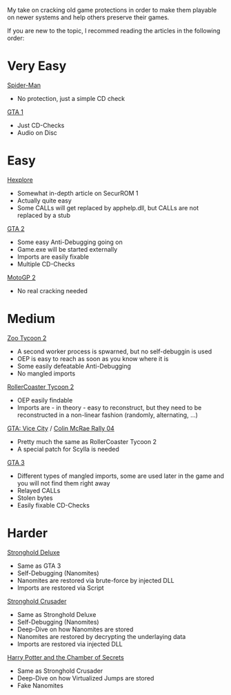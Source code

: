 My take on cracking old game protections in order to make them playable on newer systems and help others preserve their games.

If you are new to the topic, I recommed reading the articles in the following order:

# Very Easy

[Spider-Man](https://oldgamescracking.github.io/games/spider_man)

- No protection, just a simple CD check

[GTA 1](https://oldgamescracking.github.io/games/grand_theft_auto)

- Just CD-Checks
- Audio on Disc

# Easy

[Hexplore](https://oldgamescracking.github.io/games/hexplore)

- Somewhat in-depth article on SecurROM 1
- Actually quite easy
- Some CALLs will get replaced by apphelp.dll, but CALLs are not replaced by a stub

[GTA 2](https://oldgamescracking.github.io/games/gta2)

- Some easy Anti-Debugging going on
- Game.exe will be started externally
- Imports are easily fixable 
- Multiple CD-Checks

[MotoGP 2](https://oldgamescracking.github.io/games/motogp_2)

- No real cracking needed

# Medium

[Zoo Tycoon 2](https://oldgamescracking.github.io/games/zoo_tycoon_2)

- A second worker process is spwarned, but no self-debuggin is used
- OEP is easy to reach as soon as you know where it is
- Some easily defeatable Anti-Debugging
- No mangled imports

[RollerCoaster Tycoon 2](https://oldgamescracking.github.io/games/rollercoaster_tycoon_2)

- OEP easily findable
- Imports are - in theory - easy to reconstruct, but they need to be reconstructed in a non-linear fashion (randomly, alternating, ...)

[GTA: Vice City](https://oldgamescracking.github.io/games/gta_vice_city) / [Colin McRae Rally 04](https://oldgamescracking.github.io/games/colin_mcrae_rally_04)

- Pretty much the same as RollerCoaster Tycoon 2
- A special patch for Scylla is needed

[GTA 3](https://oldgamescracking.github.io/games/gta3)

- Different types of mangled imports, some are used later in the game and you will not find them right away
- Relayed CALLs
- Stolen bytes
- Easily fixable CD-Checks

# Harder

[Stronghold Deluxe](https://oldgamescracking.github.io/games/stronghold_deluxe)

- Same as GTA 3
- Self-Debugging (Nanomites)
- Nanomites are restored via brute-force by injected DLL
- Imports are restored via Script

[Stronghold Crusader](https://oldgamescracking.github.io/games/stronghold_crusader)

- Same as Stronghold Deluxe
- Self-Debugging (Nanomites)
- Deep-Dive on how Nanomites are stored
- Nanomites are restored by decrypting the underlaying data
- Imports are restored via injected DLL

[Harry Potter and the Chamber of Secrets](https://oldgamescracking.github.io/games/harry_potter_2)

- Same as Stronghold Crusader
- Deep-Dive on how Virtualized Jumps are stored
- Fake Nanomites